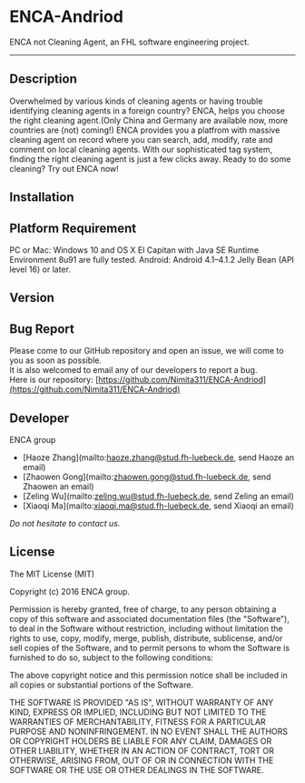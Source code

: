 # ENCA-Andriod
ENCA not Cleaning Agent, an FHL software engineering project.

---

## Description
Overwhelmed by various kinds of cleaning agents or having trouble identifying cleaning agents in a foreign country? ENCA, helps you choose the right cleaning agent.(Only China and Germany are available now, more countries are (not) coming!) ENCA provides you a platfrom with massive cleaning agent on record where you can search, add, modify, rate and comment on local cleaning agents. With our sophisticated tag system, finding the right cleaning agent is just a few clicks away. Ready to do some cleaning? Try out ENCA now!

## Installation

## Platform Requirement
PC or Mac: Windows 10 and OS X El Capitan with Java SE Runtime Environment 8u91 are fully tested.
Android: Android 4.1–4.1.2 Jelly Bean (API level 16) or later.

## Version

## Bug Report
Please come to our GitHub repository and open an issue, we will come to you as soon as possible.  
It is also welcomed to email any of our developers to report a bug.  
Here is our repository: [https://github.com/Nimita311/ENCA-Andriod](https://github.com/Nimita311/ENCA-Andriod)

## Developer
ENCA group
  - [Haoze Zhang](mailto:haoze.zhang@stud.fh-luebeck.de, send Haoze an email)
  - [Zhaowen Gong](mailto:zhaowen.gong@stud.fh-luebeck.de, send Zhaowen an email)
  - [Zeling Wu](mailto:zeling.wu@stud.fh-luebeck.de, send Zeling an email)
  - [Xiaoqi Ma](mailto:xiaoqi.ma@stud.fh-luebeck.de, send Xiaoqi an email)

_Do not hesitate to contact us._

## License
The MIT License (MIT)

Copyright (c) 2016 ENCA group.

Permission is hereby granted, free of charge, to any person obtaining a copy
of this software and associated documentation files (the "Software"), to deal
in the Software without restriction, including without limitation the rights
to use, copy, modify, merge, publish, distribute, sublicense, and/or sell
copies of the Software, and to permit persons to whom the Software is
furnished to do so, subject to the following conditions:

The above copyright notice and this permission notice shall be included in
all copies or substantial portions of the Software.

THE SOFTWARE IS PROVIDED "AS IS", WITHOUT WARRANTY OF ANY KIND, EXPRESS OR
IMPLIED, INCLUDING BUT NOT LIMITED TO THE WARRANTIES OF MERCHANTABILITY,
FITNESS FOR A PARTICULAR PURPOSE AND NONINFRINGEMENT. IN NO EVENT SHALL THE
AUTHORS OR COPYRIGHT HOLDERS BE LIABLE FOR ANY CLAIM, DAMAGES OR OTHER
LIABILITY, WHETHER IN AN ACTION OF CONTRACT, TORT OR OTHERWISE, ARISING FROM,
OUT OF OR IN CONNECTION WITH THE SOFTWARE OR THE USE OR OTHER DEALINGS IN
THE SOFTWARE.
